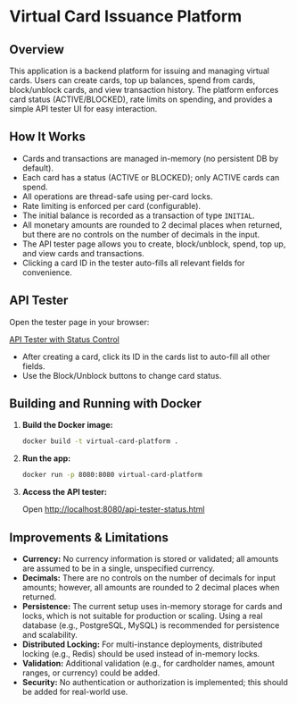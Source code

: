 # Virtual Card Issuance Platform

## Overview

This application is a backend platform for issuing and managing virtual cards. Users can create cards, top up balances, spend from cards, block/unblock cards, and view transaction history. The platform enforces card status (ACTIVE/BLOCKED), rate limits on spending, and provides a simple API tester UI for easy interaction.

## How It Works

- Cards and transactions are managed in-memory (no persistent DB by default).
- Each card has a status (ACTIVE or BLOCKED); only ACTIVE cards can spend.
- All operations are thread-safe using per-card locks.
- Rate limiting is enforced per card (configurable).
- The initial balance is recorded as a transaction of type `INITIAL`.
- All monetary amounts are rounded to 2 decimal places when returned, but there are no controls on the number of decimals in the input.
- The API tester page allows you to create, block/unblock, spend, top up, and view cards and transactions.
- Clicking a card ID in the tester auto-fills all relevant fields for convenience.

## API Tester

Open the tester page in your browser:

[API Tester with Status Control](http://localhost:8080/api-tester-status.html)

- After creating a card, click its ID in the cards list to auto-fill all other fields.
- Use the Block/Unblock buttons to change card status.

## Building and Running with Docker

1. **Build the Docker image:**

    ```sh
    docker build -t virtual-card-platform .
    ```

2. **Run the app:**

    ```sh
    docker run -p 8080:8080 virtual-card-platform
    ```

3. **Access the API tester:**

    Open [http://localhost:8080/api-tester-status.html](http://localhost:8080/api-tester-status.html)

## Improvements & Limitations

- **Currency:** No currency information is stored or validated; all amounts are assumed to be in a single, unspecified currency.
- **Decimals:** There are no controls on the number of decimals for input amounts; however, all amounts are rounded to 2 decimal places when returned.
- **Persistence:** The current setup uses in-memory storage for cards and locks, which is not suitable for production or scaling. Using a real database (e.g., PostgreSQL, MySQL) is recommended for persistence and scalability.
- **Distributed Locking:** For multi-instance deployments, distributed locking (e.g., Redis) should be used instead of in-memory locks.
- **Validation:** Additional validation (e.g., for cardholder names, amount ranges, or currency) could be added.
- **Security:** No authentication or authorization is implemented; this should be added for real-world use.
